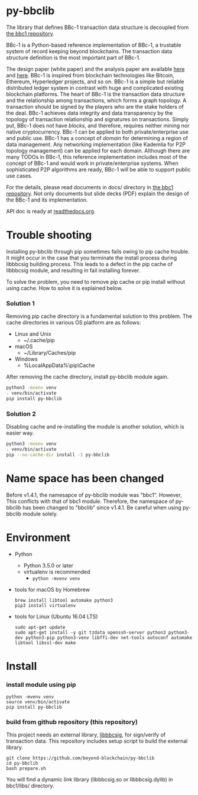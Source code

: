 py-bbclib
====

The library that defines BBc-1 transaction data structure is decoupled from [the bbc1 repository](https://github.com/beyond-blockchain/bbc1).

BBc-1 is a Python-based reference implementation of BBc-1, a trustable system of record keeping beyond blockchains. The transaction data structure definition is the most important part of BBc-1.
      
The design paper (white paper) and the analysis paper are available [here](https://beyond-blockchain.org/public/bbc1-design-paper.pdf) and [here](https://beyond-blockchain.org/public/bbc1-analysis.pdf). BBc-1 is inspired from blockchain technologies like Bitcoin, Ethereum, Hyperledger projects, and so on.
BBc-1 is a simple but reliable distributed ledger system in contrast with huge and complicated existing blockchain platforms.
The heart of BBc-1 is the transaction data structure and the relationship among transactions, which forms a graph topology.
A transaction should be signed by the players who are the stake holders of the deal. BBc-1 achieves data integrity and data transparency by the topology of transaction relationship and signatures on transactions. Simply put, BBc-1 does not have *blocks*, and therefore, requires neither mining nor native cryptocurrency.
BBc-1 can be applied to both private/enterprise use and public use. BBc-1 has a concept of *domain* for determining a region of data management. Any networking implementation (like Kademlia for P2P topology management) can be applied for each domain.
Although there are many TODOs in BBc-1, this reference implementation includes most of the concept of BBc-1 and would work in private/enterprise systems. When sophisticated P2P algorithms are ready, BBc-1 will be able to support public use cases.

For the details, please read documents in docs/ directory in [the bbc1 repository](https://github.com/beyond-blockchain/bbc1). Not only documents but slide decks (PDF) explain the design of the BBc-1 and its implementation.

API doc is ready at [readthedocs.org](https://py-bbclib.readthedocs.io/en/latest/index.html).

# Trouble shooting

Installing py-bbclib through pip sometimes fails owing to pip cache trouble. It might occur in the case that you terminate the install process during libbbcsig building process.
This leads to a defect in the pip cache of libbbcsig module, and resulting in fail installing forever.

To solve the problem, you need to remove pip cache or pip install without using cache. How to solve it is explained below.

### Solution 1
Removing pip cache directory is a fundamental solution to this problem. The cache directories in various OS platform are as follows:

* Linux and Unix
  - ~/.cache/pip
* macOS
  - ~/Library/Caches/pip
* Windows
  - %LocalAppData%\pip\Cache

After removing the cache directory, install py-bbclib module again.

```bash
python3 -mvenv venv
. venv/bin/activate
pip install py-bbclib
```

### Solution 2
Disabling cache and re-installing the module is another solution, which is easier way.
```bash
python3 -mvenv venv
. venv/bin/activate
pip --no-cache-dir install -I py-bbclib 
```

# Name space has been changed

Before v1.4.1, the namesapce of py-bbclib module was "bbc1". However, This conflicts with that of bbc1 module.
Therefore, the namespace of py-bbclib has been changed to "bbclib" since v1.4.1.
Be careful when using py-bbclib module solely.

 
# Environment

* Python
    - Python 3.5.0 or later
    - virtualenv is recommended
        - ```python -mvenv venv```

* tools for macOS by Homebrew
    ```
    brew install libtool automake python3
    pip3 install virtualenv
    ```

* tools for Linux (Ubuntu 16.04 LTS)
    ```
    sudo apt-get update
    sudo apt-get install -y git tzdata openssh-server python3 python3-dev python3-pip python3-venv libffi-dev net-tools autoconf automake libtool libssl-dev make
    ```

# Install

### install module using pip

    python -mvenv venv
    source venv/bin/activate
    pip install py-bbclib


### build from github repository (this repository)
This project needs an external library, [libbbcsig](https://github.com/beyond-blockchain/libbbcsig), for sign/verify of transaction data. This repository includes setup script to build the external library.

    git clone https://github.com/beyond-blockchain/py-bbclib
    cd py-bbclib
    bash prepare.sh

You will find a dynamic link library (libbbcsig.so or libbbcsig.dylib) in bbc1/libs/ directory.

 
